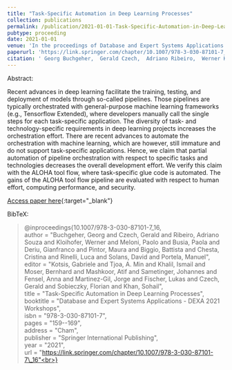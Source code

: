 ```yaml
---
title: "Task-Specific Automation in Deep Learning Processes"
collection: publications
permalink: /publication/2021-01-01-Task-Specific-Automation-in-Deep-Learning-Processes
pubtype: proceeding
date: 2021-01-01
venue: 'In the proceedings of Database and Expert Systems Applications - DEXA 2021 Workshops'
paperurl: 'https://link.springer.com/chapter/10.1007/978-3-030-87101-7_16'
citation: ' Georg Buchgeher,  Gerald Czech,  Adriano Ribeiro,  Werner Kloihofer,  Paolo Meloni,  Paola Busia,  Gianfranco Deriu,  Maura Pintor,  Battista Biggio,  Cristina Chesta,  Luca Rinelli,  David Solans,  Manuel Portela, &quot;Task-Specific Automation in Deep Learning Processes.&quot; In the proceedings of Database and Expert Systems Applications - DEXA 2021 Workshops, 2021.'
---
```

Abstract:

Recent advances in deep learning facilitate the training, testing, and deployment of models through so-called pipelines. Those pipelines are typically orchestrated with general-purpose machine learning frameworks (e.g., Tensorflow Extended), where developers manually call the single steps for each task-specific application. The diversity of task- and technology-specific requirements in deep learning projects increases the orchestration effort. There are recent advances to automate the orchestration with machine learning, which are however, still immature and do not support task-specific applications. Hence, we claim that partial automation of pipeline orchestration with respect to specific tasks and technologies decreases the overall development effort. We verify this claim with the ALOHA tool flow, where task-specific glue code is automated. The gains of the ALOHA tool flow pipeline are evaluated with respect to human effort, computing performance, and security.

[Access paper here](https://link.springer.com/chapter/10.1007/978-3-030-87101-7_16){:target="_blank"}

BibTeX: 
>@inproceedings{10.1007/978-3-030-87101-7_16,<br>    author = "Buchgeher, Georg and Czech, Gerald and Ribeiro, Adriano Souza and Kloihofer, Werner and Meloni, Paolo and Busia, Paola and Deriu, Gianfranco and Pintor, Maura and Biggio, Battista and Chesta, Cristina and Rinelli, Luca and Solans, David and Portela, Manuel",<br>    editor = "Kotsis, Gabriele and Tjoa, A. Min and Khalil, Ismail and Moser, Bernhard and Mashkoor, Atif and Sametinger, Johannes and Fensel, Anna and Martinez-Gil, Jorge and Fischer, Lukas and Czech, Gerald and Sobieczky, Florian and Khan, Sohail",<br>    title = "Task-Specific Automation in Deep Learning Processes",<br>    booktitle = "Database and Expert Systems Applications - DEXA 2021 Workshops",<br>    isbn = "978-3-030-87101-7",<br>    pages = "159--169",<br>    address = "Cham",<br>    publisher = "Springer International Publishing",<br>    year = "2021",<br>    url = "https://link.springer.com/chapter/10.1007/978-3-030-87101-7\_16"<br>}<br>